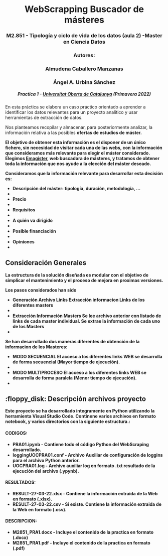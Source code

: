 <h1 align="center"> WebScrapping Buscador de másteres </h1>
<h3 align="center"> M2.851 - Tipología y ciclo de vida de los datos (aula 2) -Master en Ciencia Datos </h3>
<h3 align="center"> Autores: </h3>
<h3 align="center"> Almudena Caballero Manzanas </h3>
<h3 align="center"> Ángel A. Urbina Sánchez </h3>
<h5 align="center"> Practica 1 - <a href="https://www.uoc.edu/">Universitat Oberta de Catalunya</a> (Primavera 2022) </h5>


<p>En esta práctica se elabora un caso práctico orientado a aprender a identificar los datos relevantes para un proyecto analítico y usar herramientas de extracción de datos.</p>
<p>Nos planteamos recopilar y almacenar, para posteriormente analizar, la información relativa a las posibles <b>ofertas de estudios de máster<b>.<p>
<p>El objetivo de obtener esta información es el disponer de un único fichero, sin necesidad de visitar cada una de las webs, con la información que consideramos más relevante para elegir el máster considerado.
Elegimos <a href=https://www.emagister.com>Emagister</a>, web buscadora de másteres, y tratamos de obtener toda la información que nos ayude a la elección del máster deseado. </p>
<p>Consideramos que la información relevante para desarrollar esta decisión es:<p>
<ul>
    <li>Descripción del máster: tipología, duración, metodología, …<li>
    <li>Precio<li>
    <li>Requisitos<li>
    <li>A quién va dirigido<li>
    <li>Posible financiación<li>
    <li>Opiniones<li>
</ul>

<h2> Consideración Generales</h2>
<p> La estructura de la solución diseñada es modular con el objetivo de simplicar el mantenimiento y el proceso de mejora en proximas versiones.<p>
<p> Los pasos considerados han sido<p>
<ul>
    <li><b>Generación Archivo Links</b> Extracción informacion Links de los diferentes masters<li>
    <li><b>Extracción Información Masters</b> Se lee archivo anterior con listado de links de cada master individual. Se extrae la información de cada uno de los Masters<li>
</ul>

<p> Se han desarrollado dos maneras diferentes de obtención de la informacion de los Masteres:<p>
<ul>
    <li><b>MODO SECUENCIAL</b> El acceso a los diferentes links WEB se desarrolla de forma secuencial (Mayor tiempo de ejecución).<li>
    <li><b>MODO MULTIPROCESO</b> El acceso a los diferentes links WEB se desarrolla de forma paralela (Menor tiempo de ejecución).<li>
</ul>

<h2> :floppy_disk: Descripción archivos proyecto</h2>

<p>Este proyecto se ha desarrollado integramente en Python utilizando la herramienta Visual Studio Code. Continene varios archivos en formato notebook, y varios directorios con la siguiente estructura.:</p>
<h4>CODIGOS:</h4>
<ul>
  <li><b>PRA01.ipynb</b> - Contiene todo el código Python del WebScraping desarrollado.</li>
  <li><b>loggingUOCPRA01.conf</b> - Archivo Auxiliar de configuración de loggins para el archivo Python anterior.</li>
  <li><b>UOCPRA01.log</b> - Archivo auxiliar log en formato .txt resultado de la ejecución del archivo (.ypynb).</li>
</ul>

<h4>RESULTADOS:</h4>
<ul>
  <li><b>RESULT-27-03-22.xlsx</b> - Contiene la información extraida de la Web en formato (.xlsx).</li>
  <li><b>RESULT-27-03-22.csv</b> - Si existe. Contiene la información extraida de la Web en formato (.csv).</li>
</ul>

<h4>DESCRIPCION:</h4>
<ul>
  <li><b>M2851_PRA1.docx</b> - Incluye el contenido de la practica en formato (.docx)</li>
  <li><b>M2851_PRA1.pdf</b> - Incluye el contenido de la practica en formato (.pdf)</li>
</ul>
